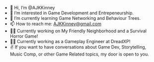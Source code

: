 - 👋 Hi, I’m @AJKKinney
- 👀 I’m interested in Game Development and Entrepeneurship.
- 🌱 I’m currently learning Game Networking and Behaviour Trees.
- 📫 How to reach me: AJKKinney@gmail.com
- 🐱‍💻 Currently working on My Friendly Neighborhood and a Survival Horror Game!
- 🐱‍💻 Currently working as a Gameplay Engineer at DreadXP!
- ✌  If you want to have conversations about Game Dev, Storytelling, Music Comp, or other Game Related topics, my door is open to you.

<!---
AJKKinney/AJKKinney is a ✨ special ✨ repository because its `README.md` (this file) appears on your GitHub profile.
You can click the Preview link to take a look at your changes.
--->
